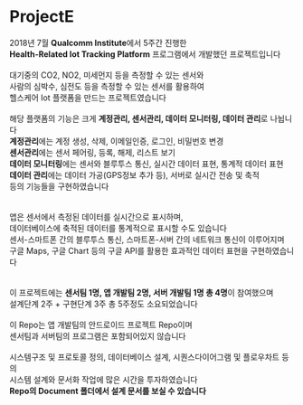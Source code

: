 # ProjectE

2018년 7월 **Qualcomm Institute**에서 5주간 진행한  
**Health-Related Iot Tracking Platform** 프로그램에서 개발했던 프로젝트입니다
<br /><br />
대기중의 CO2, NO2, 미세먼지 등을 측정할 수 있는 센서와  
사람의 심박수, 심전도 등을 측정할 수 있는 센서를 활용하여  
헬스케어 Iot 플랫폼을 만드는 프로젝트였습니다
<br /><br />
해당 플랫폼의 기능은 크게 **계정관리, 센서관리, 데이터 모니터링, 데이터 관리**로 나뉩니다  
**계정관리**에는 계정 생성, 삭제, 이메일인증, 로그인, 비밀번호 변경  
**센서관리**에는 센서 페어링, 등록, 해제, 리스트 보기  
**데이터 모니터링**에는 센서와 블루투스 통신, 실시간 데이터 표현, 통계적 데이터 표현  
**데이터 관리**에는 데이터 가공(GPS정보 추가 등), 서버로 실시간 전송 및 축적  
등의 기능들을 구현하였습니다  
<br /><br />
앱은 센서에서 측정된 데이터를 실시간으로 표시하며,  
데이터베이스에 축적된 데이터를 통계적으로 표시할 수도 있습니다  
센서-스마트폰 간의 블루투스 통신, 스마트폰-서버 간의 네트워크 통신이 이루어지며  
구글 Maps, 구글 Chart 등의 구글 API를 활용한 효과적인 데이터 표현을 구현하였습니다 
<br /><br /><br />
이 프로젝트에는 **센서팀 1명, 앱 개발팀 2명, 서버 개발팀 1명 총 4명**이 참여했으며  
설계단계 2주 + 구현단계 3주 총 5주정도 소요되었습니다
<br /><br />
이 Repo는 앱 개발팀의 안드로이드 프로젝트 Repo이며  
센서팀과 서버팀의 프로그램은 포함되어있지 않습니다
<br /><br />
시스템구조 및 프로토콜 정의, 데이터베이스 설계, 시퀀스다이어그램 및 플로우차트 등의  
시스템 설계와 문서화 작업에 많은 시간을 투자하였습니다  
**Repo의 Document 폴더에서 설계 문서를 보실 수 있습니다** 
